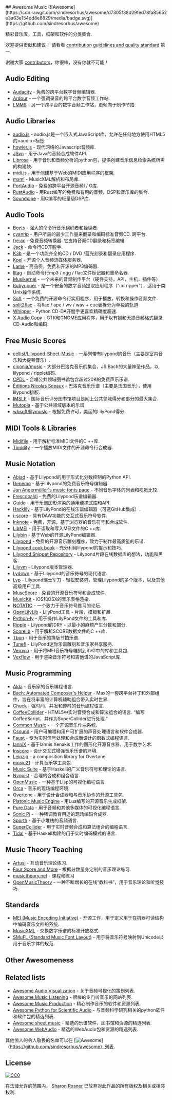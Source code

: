 <div class="github-widget" data-repo="ciconia/awesome-music"></div>
<script async src="https://pagead2.googlesyndication.com/pagead/js/adsbygoogle.js"></script><ins class="adsbygoogle" style="display:block" data-ad-client="ca-pub-6890694312814945" data-ad-slot="5473692530" data-ad-format="auto"  data-full-width-responsive="true"></ins><script>(adsbygoogle = window.adsbygoogle || []).push({});</script>
## Awesome Music [![Awesome](https://cdn.rawgit.com/sindresorhus/awesome/d7305f38d29fed78fa85652e3a63e154dd8e8829/media/badge.svg)](https://github.com/sindresorhus/awesome)

精彩音乐库，工具，框架和软件的分类集合.

 欢迎提供贡献和建议！  请看看 [contribution guidelines and quality standard](https://github.com/ciconia/awesome-music/blob/master/CONTRIBUTING.md) 第一.

谢谢大家 [contributors](https://github.com/ciconia/awesome-music/graphs/contributors)，你很棒，没有你就不可能！


## Audio Editing

* [Audacity](https://github.com/audacity/audacity) - 免费的跨平台数字音频编辑器.
* [Ardour](http://ardour.org/) - 一个强调录音的跨平台数字音频工作站.
* [LMMS](https://lmms.io/) - 另一个跨平台的数字音频工作站，更倾向于制作节拍.

## Audio Libraries

* [audio.js](https://github.com/kolber/audiojs) -  audio.js是一个嵌入式JavaScript库，允许在任何地方使用HTML5的&lt;audio&gt;标签.
* [howler.js](https://github.com/goldfire/howler.js) - 现代网络的Javascript音频库.
* [JSyn](http://www.softsynth.com/jsyn/) - 用于Java的音频合成软件API.
* [Librosa](https://github.com/librosa/librosa) - 用于音乐和音频分析的python包，提供创建音乐信息检索系统所需的构建块.
* [midi.js](https://github.com/mudcube/MIDI.js) - 用于创建基于Web的MIDI应用程序的框架.
* [mxml](https://github.com/venturemedia/mxml) -  MusicXML解析和布局库.
* [PortAudio](http://www.portaudio.com/) - 免费的跨平台开源音频I / O库.
* [RustAudio](https://github.com/RustAudio) - 用Rust编写的免费和有用的音频，DSP和音乐库的集合.
* [Soundpipe](https://github.com/PaulBatchelor/Soundpipe) - 用C编写的轻量级DSP库.

## Audio Tools

* [Beets](http://beets.radbox.org/) - 强大的命令行音乐组织者和操纵者.
* [cyanrip](https://github.com/atomnuker/cyanrip)   - 用户所需的最少工作量来翻录和编码标准音频CD.  跨平台.
* [fre:ac](https://github.com/enzo1982/freac)   - 免费音频转换器.  它支持音频CD翻录和标签编辑.
* [Jack](https://github.com/jack-cli-cd-ripper/jack) - 命令行CD开膛手.
* [K3b](https://github.com/KDE/k3b) - 是一个功能齐全的CD / DVD /蓝光刻录和翻录应用程序.
* [Koel](https://github.com/phanan/koel) - 开源个人音频流媒体服务器.
* [Lame](http://lame.sourceforge.net/) - 高品质，免费和开源的MP3编码器.
* [lltag](https://github.com/bgoglin/lltag) - 自动命令行mp3 / ogg / flac文件标记器和重命名器.
* [Musikernel](https://github.com/j3ffhubb/musikernel) - 一个未来的音频制作平台（硬件支持，API，主机，插件等）
* [Rubyripper](https://github.com/bleskodev/rubyripper) - 是一个安全的数字音频提取应用程序（“cd ripper”），适用于类Unix操作系统.
* [SoX](http://sox.sourceforge.net/) - 一个免费的开源命令行实用程序，用于播放，转换和操作音频文件.
* [split2flac](https://github.com/ftrvxmtrx/split2flac) - 将flac / ape / wv / wav + cue表拆分为单独的轨道
* [Whipper](https://github.com/JoeLametta/whipper) -  Python CD-DA开膛手更喜欢精确度超速.
* [X Audio Copy](https://github.com/giorgiofranceschi/xaudiocopy) -  GTK和GNOME应用程序，用于以有损和无损音频格式翻录CD-Audio和编码.

## Free Music Scores

* [cellist/Lilypond-Sheet-Music](https://github.com/cellist/Lilypond-Sheet-Music) - 一系列带有lilypond的音乐（主要是室内音乐和大提琴音乐）.
* [ciconia/music](https://github.com/ciconia/music) - 大部分巴洛克音乐的集合，JS Bach的大量神圣作品，以lilypond / ripple编码.
* [CPDL](http://www.cpdl.org/) - 合唱公共领域图书馆包含超过20K的免费声乐乐谱.
* [Éditions Nicolas Sceaux](https://github.com/nsceaux/nenuvar) - 巴洛克音乐乐谱（主要是法国音乐），使用lilypond排版.
* [IMSLP](http://imslp.org/) - 国际音乐评分图书馆项目是网上公共领域得分和部分的最大集合.
* [Mutopia](https://github.com/MutopiaProject/MutopiaProject) - 基于公共领域版本的乐谱.
* [wbsoft/lilymusic](https://github.com/wbsoft/lilymusic) - 根据免费许可，美丽的LilyPond得分.

## MIDI Tools & Libraries

* [Midifile](http://midifile.sapp.org/) - 用于解析标准MIDI文件的C ++库.
* [Timidity](http://timidity.sourceforge.net/) - 一个播放MIDI文件的开源命令行合成器.

## Music Notation

* [Abjad](http://projectabjad.org/) - 基于Lilypond的用于形式化分数控制的Python API.
* [Denemo](http://www.denemo.org/) - 基于Lilypond的免费音乐符号编辑器.
* [Jan Angermüller's music fonts page](http://elbsound.studio/music_fonts.php) - 不同音乐字体的列表和视觉比较.
* [Frescobaldi](https://github.com/wbsoft/frescobaldi) - 免费的Lilypond乐谱编辑器.
* [Guido](http://guidolib.sourceforge.net/) - 用于乐谱图形渲染的通用便携式库和API.
* [Hacklily](https://www.hacklily.org) - 基于LilyPond的在线乐谱编辑器（可选GitHub集成）.
* [i-score](http://www.i-score.org) - 具有DAW功能的交互式音乐符号软件.
* [Inknote](https://github.com/MichalPaszkiewicz/inknote) - 免费，开源，基于浏览器的音乐符号和合成软件.
* [LibMEI](https://github.com/DDMAL/libmei) - 用于读取和写入MEI文件的C ++库.
* [Lilybin](http://lilybin.com/) - 基于Web的开源LilyPond编辑器.
* [Lilypond](http://lilypond.org/) - 免费的开源音乐雕刻程序，致力于制作最高质量的乐谱.
* [Lilypond cook book](https://github.com/noteflakes/lilypond-cookbook/wiki/) - 充分利用lilypond的提示和技巧.
* [Lilypond Snippet Repository](http://lsr.di.unimi.it/) -  Lilypond片段在线数据库的想法，功能和黑客.
* [Lilyvm](https://github.com/olsonpm/lilyvm) -  Lilypond版本管理器.
* [Lydown](https://github.com/ciconia/lydown) - 基于Lilypond的音乐符号的现代语言.
* [Lyp](https://github.com/noteflakes/lyp) -  Lilypond瑞士军刀 - 轻松安装包，管理Lilypond的多个版本，以及其他高级用户工具.
* [MuseScore](https://github.com/musescore/MuseScore) - 免费的开源音乐符号和合成软件.
* [MusicKit](https://github.com/venturemedia/musickit) -  iOS和OSX的音乐表格渲染.
* [NOTATIO](http://notat.io/) - 一个致力于音乐符号练习的论坛.
* [OpenLilyLib](https://github.com/openlilylib/snippets/) -  LilyPond工具 - 片段，模板和扩展.
* [Python-ly](https://pypi.python.org/pypi/python-ly) - 用于操作LilyPond文件的工具和库.
* [Ripple](https://github.com/ciconia/ripple/) -  Lilypond的DRY  - 以最小的麻烦产生分数和部分.
* [Scorelib](http://scorelib.sapp.org/) - 用于解析SCORE数据文件的C ++库.
* [Tbon](https://github.com/Michael-F-Ellis/tbon) - 用于音乐的排版节拍乐谱.
* [Tunefl](https://github.com/tiredpixel/tunefl) -  LilyPond迷你乐谱雕刻和音乐家共享服务.
* [Verovio](https://github.com/rism-ch/verovio) - 用于将MEI音乐符号雕刻到SVG中的库和工具包.
* [Vexflow](https://github.com/0xfe/vexflow) - 用于渲染音乐符号和吉他谱的JavaScript库.

## Music Programming

* [Alda](https://github.com/alda-lang/alda) - 音乐家的音乐编程语言.
* [Bach: Automated Composer's Helper](http://www.bachproject.net/) -  Max的一套跨平台补丁和外部组件，旨在将丰富的计算机辅助组合带入实时世界.
* [Chuck](https://github.com/ccrma/chuck) - 强时间，并发和即时的音乐编程语言.
* [CoffeeCollider](https://github.com/mohayonao/CoffeeCollider)   -  HTML5中实时音频合成和算法组合的语言.  “编写CoffeeScript，并作为SuperCollider进行处理.”
* [Common Music](http://commonmusic.sourceforge.net/) - 一个开源音乐作曲系统.
* [Csound](http://csound.github.io/) - 用户可编程和用户可扩展的声音处理语言和软件合成器.
* [Faust](http://faust.grame.fr/) - 专为实时信号处理和合成而设计的函数式编程语言.
* [IanniX](https://github.com/iannix/IanniX) - 基于Iannis Xenakis工作的图形化开源音序器，用于数字艺术.
* [Inscore](http://inscore.sourceforge.net/) - 设计交互式增强音乐乐谱的环境.
* [Leipzig](https://github.com/ctford/leipzig) - a composition library for Overtone.
* [music21](http://web.mit.edu/music21/) - 计算音乐学工具包.
* [Music Suite](http://music-suite.github.io/docs/ref/) - 基于Haskell的广义音乐符号和理论的语言.
* [Nyquist](https://www.cs.cmu.edu/~music/nyquist/) - 合理的合成和组合语言.
* [OpenMusic](http://repmus.ircam.fr/openmusic/home) - 一种基于Lisp的可视化编程语言.
* [Orca](https://github.com/hundredrabbits/Orca) - 音乐的现场编程环境.
* [Overtone](https://github.com/overtone/overtone/) - 用于设计合成器和与音乐协作的开源工具包.
* [Platonic Music Engine](http://www.platonicmusicengine.com/) - 用Lua编写的开源音乐生成框架.
* [Pure Data](http://puredata.info/) - 用于音频和其他多媒体的可视化编程语言.
* [Sonic Pi](http://sonic-pi.net/) - 一种强调教育用途的现场编码合成器.
* [Sporth](https://github.com/PaulBatchelor/Sporth) - 基于小堆栈的音频语言.
* [SuperCollider](http://supercollider.github.io/) - 用于实时音频合成和算法组合的编程语言.
* [Tidal](http://tidal.lurk.org/) - 基于Haskell构建的用于实时编码模式的语言.

## Music Theory Teaching

* [Artusi](https://www.artusi.xyz) - 互动音乐理论练习.
* [Four Score and More](https://fourscoreandmore.org/) - 根据分数量身定制的音乐理论练习.
* [musictheory.net](https://www.musictheory.net) - 课程和练习
* [OpenMusicTheory](http://openmusictheory.com/) - 一种不断增长的在线“教科书”，用于音乐理论和听觉技巧.

## Standards

* [MEI (Music Encoding Initiative)](http://music-encoding.org/) - 开源工作，用于定义用于在机器可读结构中编码音乐文档的系统.
* [MusicXML](http://www.musicxml.com/) - 交换数字乐谱的标准开放格式.
* [SMuFL (Standard Music Font Layout)](http://www.smufl.org/) - 用于将音乐符号映射到Unicode以用于音乐字体的规范.

## Other Awesomeness

## Related lists

* [Awesome Audio Visualization](https://github.com/willianjusten/awesome-audio-visualization) - 关于音频可视化的策划列表.
* [Awesome Music Listening](https://github.com/ybayle/awesome-music-listening) - 很棒的专门听音乐的网站列表.
* [Awesome Music Production](https://github.com/adius/awesome-music-production) - 精心制作音乐的软件和资源列表.
* [Awesome Python for Scientific Audio](https://github.com/faroit/awesome-python-scientific-audio) - 与音频科学研究相关的python软件和软件包的精选列表.
* [Awesome sheet music](https://github.com/adius/awesome-sheet-music) - 精选的乐谱软件，图书馆和资源的精选列表.
* [Awesome WebAudio](https://github.com/notthetup/awesome-webaudio) - 精选的WebAudio包和资源的精选列表.

其他惊人的令人敬畏的名单可以在 [![Awesome](https://cdn.rawgit.com/sindresorhus/awesome/d7305f38d29fed78fa85652e3a63e154dd8e8829/media/badge.svg)]（https://github.com/sindresorhus/awesome）列表.

## License

[![CC0](https://i.creativecommons.org/p/zero/1.0/88x31.png)](https://creativecommons.org/publicdomain/zero/1.0/)

在法律允许的范围内， [Sharon Rosner](http://github.com/ciconia) 已放弃对此作品的所有版权及相关或相邻权利.
